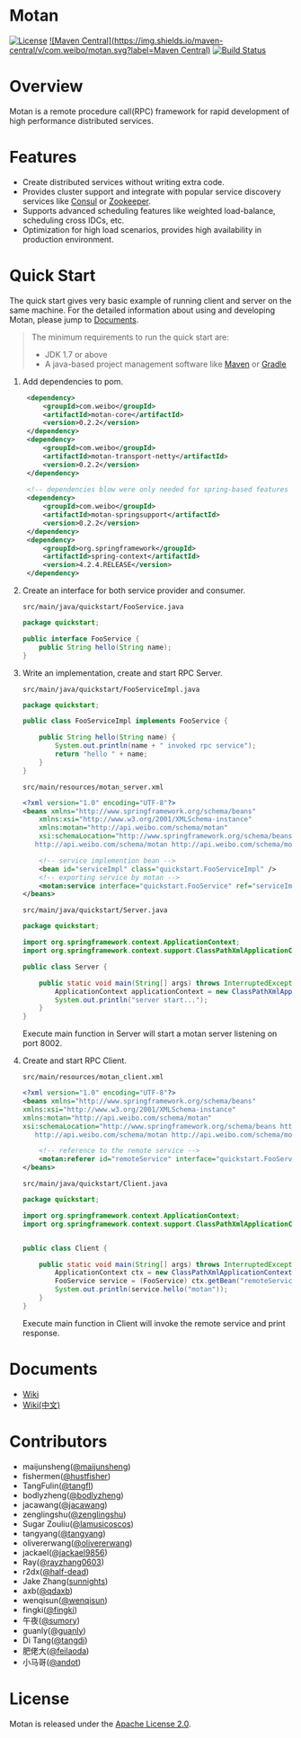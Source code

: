 # Motan
[![License](https://img.shields.io/badge/License-Apache%202.0-blue.svg)](https://github.com/weibocom/motan/blob/master/LICENSE)
[![Maven Central](https://img.shields.io/maven-central/v/com.weibo/motan.svg?label=Maven Central)](http://search.maven.org/#search%7Cga%7C1%7Cg%3A%22com.weibo%22%20AND%20motan)
[![Build Status](https://img.shields.io/travis/weibocom/motan/master.svg?label=Build)](https://travis-ci.org/weibocom/motan)

# Overview
Motan is a remote procedure call(RPC) framework for rapid development of high performance distributed services.

# Features
- Create distributed services without writing extra code.
- Provides cluster support and integrate with popular service discovery services like [Consul][consul] or [Zookeeper][zookeeper]. 
- Supports advanced scheduling features like weighted load-balance, scheduling cross IDCs, etc.
- Optimization for high load scenarios, provides high availability in production environment.

# Quick Start

The quick start gives very basic example of running client and server on the same machine. For the detailed information about using and developing Motan, please jump to [Documents](#documents).

> The minimum requirements to run the quick start are: 
>  * JDK 1.7 or above
>  * A java-based project management software like [Maven][maven] or [Gradle][gradle]

1. Add dependencies to pom.

   ```xml
    <dependency>
        <groupId>com.weibo</groupId>
        <artifactId>motan-core</artifactId>
        <version>0.2.2</version>
    </dependency>
    <dependency>
        <groupId>com.weibo</groupId>
        <artifactId>motan-transport-netty</artifactId>
        <version>0.2.2</version>
    </dependency>
    
    <!-- dependencies blow were only needed for spring-based features -->
    <dependency>
        <groupId>com.weibo</groupId>
        <artifactId>motan-springsupport</artifactId>
        <version>0.2.2</version>
    </dependency>
    <dependency>
        <groupId>org.springframework</groupId>
        <artifactId>spring-context</artifactId>
        <version>4.2.4.RELEASE</version>
    </dependency>
   ```

2. Create an interface for both service provider and consumer.

    `src/main/java/quickstart/FooService.java`  

    ```java
    package quickstart;

    public interface FooService {
        public String hello(String name);
    }
    ```

3. Write an implementation, create and start RPC Server.
    
    `src/main/java/quickstart/FooServiceImpl.java`  
    
    ```java
    package quickstart;

    public class FooServiceImpl implements FooService {

    	public String hello(String name) {
            System.out.println(name + " invoked rpc service");
            return "hello " + name;
    	}
    }
    ```

    `src/main/resources/motan_server.xml`
    
    ```xml
    <?xml version="1.0" encoding="UTF-8"?>
    <beans xmlns="http://www.springframework.org/schema/beans"
    	xmlns:xsi="http://www.w3.org/2001/XMLSchema-instance"
    	xmlns:motan="http://api.weibo.com/schema/motan"
    	xsi:schemaLocation="http://www.springframework.org/schema/beans http://www.springframework.org/schema/beans/spring-beans-2.5.xsd
       http://api.weibo.com/schema/motan http://api.weibo.com/schema/motan.xsd">

        <!-- service implemention bean -->
        <bean id="serviceImpl" class="quickstart.FooServiceImpl" />
        <!-- exporting service by motan -->
        <motan:service interface="quickstart.FooService" ref="serviceImpl" export="8002" />
    </beans>
    ```
    
    `src/main/java/quickstart/Server.java`
    
    ```java
    package quickstart;
    
    import org.springframework.context.ApplicationContext;
    import org.springframework.context.support.ClassPathXmlApplicationContext;
    
    public class Server {
    
        public static void main(String[] args) throws InterruptedException {
            ApplicationContext applicationContext = new ClassPathXmlApplicationContext("classpath:motan_server.xml");
            System.out.println("server start...");
        }
    }
    ```
    
    Execute main function in Server will start a motan server listening on port 8002.

4. Create and start RPC Client.

    `src/main/resources/motan_client.xml`

    ```xml
    <?xml version="1.0" encoding="UTF-8"?>
    <beans xmlns="http://www.springframework.org/schema/beans"
    xmlns:xsi="http://www.w3.org/2001/XMLSchema-instance"
    xmlns:motan="http://api.weibo.com/schema/motan"
    xsi:schemaLocation="http://www.springframework.org/schema/beans http://www.springframework.org/schema/beans/spring-beans-2.5.xsd
       http://api.weibo.com/schema/motan http://api.weibo.com/schema/motan.xsd">

        <!-- reference to the remote service -->
        <motan:referer id="remoteService" interface="quickstart.FooService" directUrl="localhost:8002"/>
    </beans>
    ```

    `src/main/java/quickstart/Client.java`

    ```java
    package quickstart;

    import org.springframework.context.ApplicationContext;
    import org.springframework.context.support.ClassPathXmlApplicationContext;


    public class Client {
    
        public static void main(String[] args) throws InterruptedException {
            ApplicationContext ctx = new ClassPathXmlApplicationContext("classpath:motan_client.xml");
            FooService service = (FooService) ctx.getBean("remoteService");
            System.out.println(service.hello("motan"));
        }
    }
    ```
    
    Execute main function in Client will invoke the remote service and print response.
    

# Documents

* [Wiki](https://github.com/weibocom/motan/wiki)
* [Wiki(中文)](https://github.com/weibocom/motan/wiki/zh_overview)

# Contributors

* maijunsheng([@maijunsheng](https://github.com/maijunsheng))
* fishermen([@hustfisher](https://github.com/hustfisher))
* TangFulin([@tangfl](https://github.com/tangfl))
* bodlyzheng([@bodlyzheng](https://github.com/bodlyzheng))
* jacawang([@jacawang](https://github.com/jacawang))
* zenglingshu([@zenglingshu](https://github.com/zenglingshu))
* Sugar Zouliu([@lamusicoscos](https://github.com/lamusicoscos))
* tangyang([@tangyang](https://github.com/tangyang))
* olivererwang([@olivererwang](https://github.com/olivererwang))
* jackael([@jackael9856](https://github.com/jackael9856))
* Ray([@rayzhang0603](https://github.com/rayzhang0603))
* r2dx([@half-dead](https://github.com/half-dead))
* Jake Zhang([sunnights](https://github.com/sunnights))
* axb([@qdaxb](https://github.com/qdaxb))
* wenqisun([@wenqisun](https://github.com/wenqisun))
* fingki([@fingki](https://github.com/fingki))
* 午夜([@sumory](https://github.com/sumory))
* guanly([@guanly](https://github.com/guanly))
* Di Tang([@tangdi](https://github.com/tangdi))
* 肥佬大([@feilaoda](https://github.com/feilaoda))
* 小马哥([@andot](https://github.com/andot))

# License

Motan is released under the [Apache License 2.0](http://www.apache.org/licenses/LICENSE-2.0).

[maven]:https://maven.apache.org
[gradle]:http://gradle.org
[consul]:http://www.consul.io
[zookeeper]:http://zookeeper.apache.org


